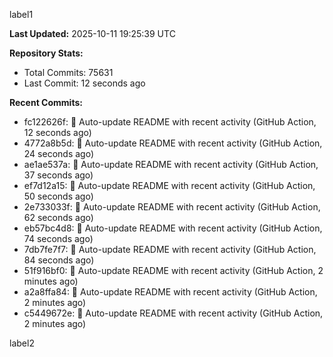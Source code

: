 
label1 
<!-- ACTIVITY_START -->
**Last Updated:** 2025-10-11 19:25:39 UTC

**Repository Stats:**
- Total Commits: 75631
- Last Commit: 12 seconds ago

**Recent Commits:**
- fc122626f: 🤖 Auto-update README with recent activity (GitHub Action, 12 seconds ago)
- 4772a8b5d: 🤖 Auto-update README with recent activity (GitHub Action, 24 seconds ago)
- ae1ae537a: 🤖 Auto-update README with recent activity (GitHub Action, 37 seconds ago)
- ef7d12a15: 🤖 Auto-update README with recent activity (GitHub Action, 50 seconds ago)
- 2e733033f: 🤖 Auto-update README with recent activity (GitHub Action, 62 seconds ago)
- eb57bc4d8: 🤖 Auto-update README with recent activity (GitHub Action, 74 seconds ago)
- 7db7fe7f7: 🤖 Auto-update README with recent activity (GitHub Action, 84 seconds ago)
- 51f916bf0: 🤖 Auto-update README with recent activity (GitHub Action, 2 minutes ago)
- a2a8ffa84: 🤖 Auto-update README with recent activity (GitHub Action, 2 minutes ago)
- c5449672e: 🤖 Auto-update README with recent activity (GitHub Action, 2 minutes ago)
<!-- ACTIVITY_END -->

label2
